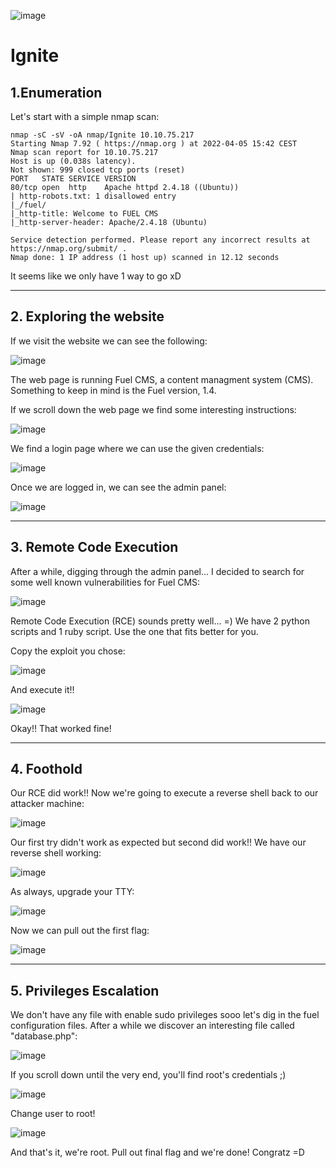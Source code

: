 ![image](https://user-images.githubusercontent.com/99112106/174284861-da26d37a-1f0a-498d-821a-a12e8e0271e3.png)

# Ignite

## 1.Enumeration 

Let's start with a simple nmap scan:

```
nmap -sC -sV -oA nmap/Ignite 10.10.75.217 
Starting Nmap 7.92 ( https://nmap.org ) at 2022-04-05 15:42 CEST
Nmap scan report for 10.10.75.217
Host is up (0.038s latency).
Not shown: 999 closed tcp ports (reset)
PORT   STATE SERVICE VERSION
80/tcp open  http    Apache httpd 2.4.18 ((Ubuntu))
| http-robots.txt: 1 disallowed entry 
|_/fuel/
|_http-title: Welcome to FUEL CMS
|_http-server-header: Apache/2.4.18 (Ubuntu)

Service detection performed. Please report any incorrect results at https://nmap.org/submit/ .
Nmap done: 1 IP address (1 host up) scanned in 12.12 seconds
```

It seems like we only have 1 way to go xD

* * *
## 2.  Exploring the website

If we visit the website we can see the following: 

![image](https://user-images.githubusercontent.com/99112106/174284889-5e35abad-bd1a-4c53-bfcd-6e6ba70e54d7.png)

The web page is running Fuel CMS, a content managment system (CMS). Something to keep in mind is the Fuel version, 1.4.

If we scroll down the web page we find some interesting instructions:

![image](https://user-images.githubusercontent.com/99112106/174284907-99e6f44d-ecbd-480a-a1b8-de6721d16a61.png)

We find a login page where we can use the given credentials:

![image](https://user-images.githubusercontent.com/99112106/174284932-5d8e93ba-95cd-41d8-ab2d-e3d8ebb8f57e.png)

Once we are logged in, we can see the admin panel:

![image](https://user-images.githubusercontent.com/99112106/174284983-0fe7f9a3-0762-4bcf-b624-c68b9b12cb8c.png)

* * *
## 3. Remote Code Execution

After a while, digging through the admin panel... I decided to search for some well known vulnerabilities for Fuel CMS:

![image](https://user-images.githubusercontent.com/99112106/174285005-813632ec-8b45-49d0-9093-570304add2ad.png)

Remote Code Execution (RCE) sounds pretty well... =) We have 2 python scripts and 1 ruby script. Use the one that fits better for you.

Copy the exploit you chose:

![image](https://user-images.githubusercontent.com/99112106/174285019-173f6eb1-e6e0-453c-b518-17d4c4b6f923.png)

And execute it!!

![image](https://user-images.githubusercontent.com/99112106/174285035-65ab5a27-e9f0-4901-9a90-23daefd60258.png)

Okay!! That worked fine!

* * *
## 4. Foothold

Our RCE did work!! Now we're going to execute a reverse shell back to our attacker machine:

![image](https://user-images.githubusercontent.com/99112106/174285054-5c663b29-34c0-45b2-8de7-ab49baaed4b4.png)

Our first try didn't work as expected but second did work!! We have our reverse shell working:

![image](https://user-images.githubusercontent.com/99112106/174285069-246302b3-3dfb-4e06-bde9-53ec5a27ae66.png)

As always, upgrade your TTY:

![image](https://user-images.githubusercontent.com/99112106/174285082-a6e7a488-7ffa-4f6b-aaab-568902707987.png)

Now we can pull out the first flag:

![image](https://user-images.githubusercontent.com/99112106/174285096-08360934-89c0-4dca-90b8-94c5a212b8ee.png)

* * *
## 5. Privileges Escalation

We don't have any file with enable sudo privileges sooo let's dig in the fuel configuration files. After a while we discover an interesting file called "database.php":

![image](https://user-images.githubusercontent.com/99112106/174285114-6a5f7994-8b06-44da-b561-9b0005b51083.png)

If you scroll down until the very end, you'll find root's credentials ;)

![image](https://user-images.githubusercontent.com/99112106/174285127-81697b09-1e31-4506-8bdd-ee343606ead4.png)

Change user to root!

![image](https://user-images.githubusercontent.com/99112106/174285146-ff28796d-977e-4591-8158-4a294bd9a488.png)

And that's it, we're root. Pull out final flag and we're done! Congratz =D
